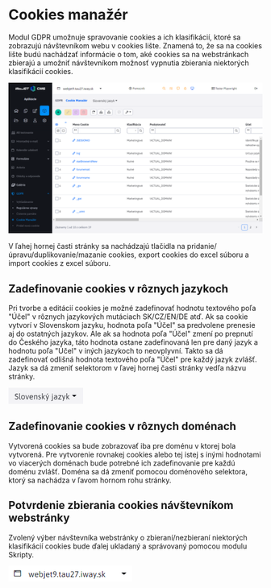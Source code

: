 # Cookies manažér

Modul GDPR umožnuje spravovanie cookies a ich klasifikácií, ktoré sa zobrazujú návštevníkom webu v cookies lište. Znamená to, že sa na cookies lište budú nachádzať informácie o tom, aké cookies sa na webstránkach zbierajú a umožniť návštevníkom možnosť vypnutia zbierania niektorých klasifikácií cookies.

![](cookiemanager-datatable.png)

V ľahej hornej časti stránky sa nachádzajú tlačidla na pridanie/úpravu/duplikovanie/mazanie cookies, export cookies do excel súboru a import cookies z excel súboru.

## Zadefinovanie cookies v rôznych jazykoch

Pri tvorbe a editácií cookies je možné zadefinovať hodnotu textového poľa "Účel" v rôznych jazykových mutáciach SK/CZ/EN/DE atď. Ak sa cookie vytvorí v Slovenskom jazyku, hodnota poľa "Účel" sa predvolene prenesie aj do ostatných jazykov. Ale ak sa hodnota poľa "Účel" zmení po prepnutí do Českého jazyka, táto hodnota ostane zadefinovaná len pre daný jazyk a hodnotu poľa "Účel" v iných jazykoch to neovplyvní. Takto sa dá zadefinovať odlišná hodnota textového poľa "Účel" pre každý jazyk zvlášť. Jazyk sa dá zmeniť selektorom v ľavej hornej časti stránky vedľa názvu stránky.

![](cookiemanager-jazykovy-selector.png)

## Zadefinovanie cookies v rôznych doménach

Vytvorená cookies sa bude zobrazovať iba pre doménu v ktorej bola vytvorená. Pre vytvorenie rovnakej cookies alebo tej istej s inými hodnotami vo viacerých doménach bude potrebné ich zadefinovanie pre každú doménu zvlášť. Doména sa dá zmeniť pomocou doménového selektora, ktorý sa nachádza v ľavom hornom rohu stránky.

## Potvrdenie zbierania cookies návštevníkom webstránky

Zvolený výber návštevníka webstránky o zbieraní/nezbieraní niektorých klasifikácií cookies bude ďalej ukladaný a správovaný pomocou modulu Skripty.

![](cookiemanager-domenovy-selector.png)